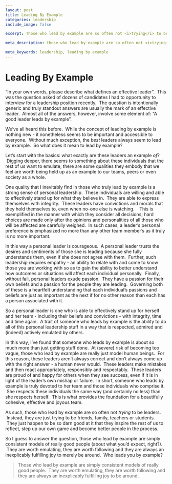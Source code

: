```yaml
---
layout: post
title: Leading By Example
categories: leadership
include_image: false

excerpt: Those who lead by example are so often not <i>trying</i> to be leaders.  Instead, they are just trying to be friends, family, teachers or students.  They just happen to be so darn good at it that they inspire the rest of us to reflect, step up our own game and become better people in the process.

meta_description: those who lead by example are so often not <i>trying</i> to be leaders.  Instead, they are just trying to be friends, family, teachers or students.  They just happen to be so darn good at it that they inspire the rest of us to reflect, step up our own game and become better people in the process.

meta_keywords: leadership, leading by example
---
```


# Leading By Example
“In your own words, please describe what defines an effective leader”.  This was the question asked of dozens of candidates I had to opportunity to interview for a leadership position recently.  The question is intentionally generic and truly standout answers are usually the mark of an effective leader.  Almost all of the answers, however, involve some element of: “A good leader leads by example”.

We’ve all heard this before.  While the concept of leading by example is nothing new - it nonetheless seems to be important and accessible to everyone.  Without much exception, the <i>best</i> leaders always seem to lead by example.  So what does it mean to lead by example?

Let’s start with the basics: what exactly are these leaders an example <i>of</i>?  Digging deeper, there seems to something about these individuals that the rest of us want to emulate; there are some qualities they embody that we feel are worth being held up as an example to our teams, peers or even society as a whole.

One quality that I inevitably find in those who truly lead by example is a strong sense of personal leadership.  These individuals are willing and able to effectively stand up for what they believe in.  They are able to express themselves with integrity.  These leaders have convictions and morals that they hold themselves to, even when no-one else is watching.    This is exemplified in the manner with which they consider all decisions; hard choices are made only after the opinions and personalities of all those who will be affected are carefully weighed.  In such cases, a leader’s personal preference is emphasized no more than any other team member’s as it truly is no more important.

In this way a personal leader is courageous.  A personal leader trusts the desires and sentiments of those she is leading because she fully understands them, even if she does not agree with them.  Further, such leadership requires empathy - an ability to relate with and come to know those you are working with so as to gain the ability to better understand how outcomes or situations will affect each individual personally.  Finally, without fail, personal leaders exude passion.  They have a passion for their own beliefs and a passion for the people they are leading.  Governing both of these is a heartfelt understanding that each individual’s passions and beliefs are just as important as the next if for no other reason than each has a person associated with it.

So a personal leader is one who is able to effectively stand up for herself and her team - including their beliefs and convictions - with integrity, time and time again.  A trait of someone who leads by example is the ability to do all of this personal leadership stuff in a way that is respected, admired and (indeed) actively emulated by others.

In this way, I’ve found that someone who leads by example is about so much more than just getting stuff done.  At (severe) risk of becoming too vague, those who lead by example are really just model human beings.  For this reason, these leaders aren’t always correct and don’t always come up with the right answer - a human never would.  These leaders make mistakes and then react appropriately, responsibly and respectably.  These leaders are proud of and happy for others when they see success, even if it is in light of the leader’s own mishap or failure.  In short, someone who leads by example is truly devoted to her team and those individuals who comprise it.  She respects these individuals the same way (and certainly no less) than she respects herself.  This is what provides the foundation for a beautifully cohesive, effective and joyous team.

As such, those who lead by example are so often not <i>trying</i> to be leaders.  Instead, they are just trying to be friends, family, teachers or students.  They just happen to be so darn good at it that they inspire the rest of us to reflect, step up our own game and become better people in the process.

So I guess to answer the question, those who lead by example are simply consistent models of really good people (about what you’d expect, right?).  They are worth emulating, they are worth following and they are always an inexplicably fulfilling joy to merely be around.  Who leads you by example?

>Those who lead by example are simply consistent models of really good people.  They are worth emulating, they are worth following and they are always an inexplicably fulfilling joy to be around.